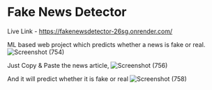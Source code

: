 # Fake News Detector

Live Link - https://fakenewsdetector-26sg.onrender.com/

ML based web project which predicts whether a news is fake or real.
![Screenshot (754)](https://github.com/lakshay451/Fake-News-Detection/assets/89472581/226b2612-43d2-44e8-ad82-a9646f3f6a45)

Just Copy & Paste the news article,
![Screenshot (756)](https://github.com/lakshay451/Fake-News-Detection/assets/89472581/52acf4c7-36fb-417d-9daa-51be98d8449d)

And it will predict whether it is fake or real
![Screenshot (758)](https://github.com/lakshay451/Fake-News-Detection/assets/89472581/2879fbf8-6cf8-4bb7-a755-823df0d69ede)
